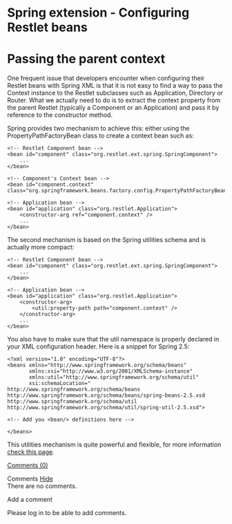 Spring extension - Configuring Restlet beans
============================================

Passing the parent context
==========================

One frequent issue that developers encounter when configuring their
Restlet beans with Spring XML is that it is not easy to find a way to
pass the Context instance to the Restlet subclasses such as Application,
Directory or Router. What we actually need to do is to extract the
context property from the parent Restlet (typically a Component or an
Application) and pass it by reference to the constructor method.

Spring provides two mechanism to achieve this: either using the
PropertyPathFactoryBean class to create a context bean such as:

~~~~ {.brush: .java}
<!-- Restlet Component bean -->
<bean id="component" class="org.restlet.ext.spring.SpringComponent">
    ...
</bean>

<!-- Component's Context bean -->
<bean id="component.context" class="org.springframework.beans.factory.config.PropertyPathFactoryBean"/>

<!-- Application bean -->
<bean id="application" class="org.restlet.Application">
    <constructor-arg ref="component.context" />
    ...
</bean>
~~~~

The second mechanism is based on the Spring utilities schema and is
actually more compact:

~~~~ {.brush: .java}
<!-- Restlet Component bean -->
<bean id="component" class="org.restlet.ext.spring.SpringComponent">
    ...
</bean>

<!-- Application bean -->
<bean id="application" class="org.restlet.Application">
    <constructor-arg>
        <util:property-path path="component.context" />
    </constructor-arg>
    ...
</bean>
~~~~

You also have to make sure that the util namespace is properly declared
in your XML configuration header. Here is a snippet for Spring 2.5:

~~~~ {.brush: .java}
<?xml version="1.0" encoding="UTF-8"?>
<beans xmlns="http://www.springframework.org/schema/beans"
       xmlns:xsi="http://www.w3.org/2001/XMLSchema-instance"
       xmlns:util="http://www.springframework.org/schema/util"
       xsi:schemaLocation="
http://www.springframework.org/schema/beans http://www.springframework.org/schema/beans/spring-beans-2.5.xsd
http://www.springframework.org/schema/util http://www.springframework.org/schema/util/spring-util-2.5.xsd">

<!-- Add you <bean/> definitions here -->

</beans>
~~~~

This utilities mechanism is quite powerful and flexible, for more
information [check this
page](http://web.archive.org/web/20120215012311/http://static.springframework.org/spring/docs/2.5.x/reference/xsd-config.html#xsd-config-body-schemas-util-property-path).

[Comments
(0)](http://web.archive.org/web/20120215012311/http://wiki.restlet.org/docs_2.0/13-restlet/28-restlet/70-restlet/195-restlet.html#)

Comments
[Hide](http://web.archive.org/web/20120215012311/http://wiki.restlet.org/docs_2.0/13-restlet/28-restlet/70-restlet/195-restlet.html#)
\
There are no comments.

Add a comment

Please log in to be able to add comments.
